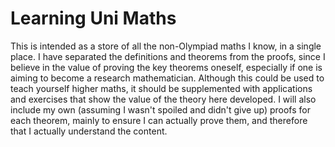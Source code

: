 # Learning Uni Maths
This is intended as a store of all the non-Olympiad maths I know, in a single place.
I have separated the definitions and theorems from the proofs, since I believe
in the value of proving the key theorems oneself, especially if one is aiming to
become a research mathematician.
Although this could be used to teach yourself higher maths, it
should be supplemented with applications and exercises that show the value of
the theory here developed.
I will also include my own (assuming I wasn't
spoiled and didn't give up) proofs for each theorem, mainly to ensure I can
actually prove them, and therefore that I actually understand the content.
